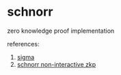 # schnorr
zero knowledge proof implementation

references: 
1. [sigma](https://www.cs.au.dk/~ivan/Sigma.pdf)
2. [schnorr non-interactive zkp]([https://datatracker.ietf.org/doc/html/rfc8235](https://www.rfc-editor.org/rfc/pdfrfc/rfc8235.txt.pdf))
